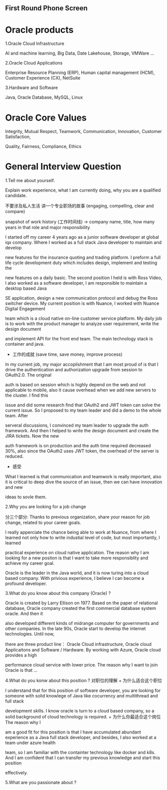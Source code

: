 ## First Round Phone Screen

# Oracle products

1.Oracle Cloud Infrastructure

AI and machine learning, Big Data, Date Lakehouse, Storage, VMWare ...

2.Oracle Cloud Applications

Enterprise Resource Planning (ERP), Human capital management (HCM), Customer Experience (CX), NetSuite

3.Hardware and Software

Java, Oracle Database, MySQL, Linux

# Oracle Core Values

Integrity, Mutual Respect, Teamwork, Communication, Innovation, Customer Satisfaction, 

Quality, Fairness, Compliance, Ethics

# General Interview Question


1.Tell me about yourself.

Explain work experience, what I am currently doing, why you are a qualified candidate.

不要涉及私人生活 讲一个专业职场的故事 (engaging, compelling, clear and compare)

snapshot of work history (工作时间线) -> company name, title, how many years in that role and major responsibility

I started off my career 4 years ago as a junior software developer at global iqx company. Where I worked as a full stack Java developer to maintain and develop

new features for the insurance quoting and trading platform. I preform a full life cycle development duty which includes design, implement and testing the 

new features on a daily basic. The second position I held is with Ross Video, I also worked as a software developer, I am responsible to maintain a desktop based Java 

SE application, design a new communication protocol and debug the Ross switcher device. My current position is with Nuance, I worked with Nuance Digital Engagement 

team which is a cloud native on-line customer service platform. My daily job is to work with the product manager to analyze user requirement, write the design document 

and implement API for the front end team. The main technology stack is container and java.  

+ 工作的成就 (save time, save money, improve process)

In my current job, my major accoplishment that I am most proud of is that I drive the authentication and authorization upgrade from session to OAuth2.0. The original 

auth is based on session which is highly depend on the web and not applicable to mobile, also it cause overhead when we add new servers to the cluster. I find this 

issue and did some research find that OAuth2 and JWT token can solve the current issue. So I proposed to my team leader and did a demo to the whole team. After 

serveral discussions, I convinced my team leader to upgrade the auth framework. And then I helped to write the design document and create the JIRA tickets. Now the new 

auth framework is on production and the auth time required decreased 30%, also since the OAuth2 uses JWT token, the overhead of the server is reduced.

+ 感受

What I learned is that communication and teamwork is really important, also it is critical to deep dive the source of an issue, then we can have innovation and new 

ideas to sovle them.


2.Why you are looking for a job change

分三个部分: Thanks to previous organization, share your reason for job change, related to your career goals.

I really apperciate the chance being able to work at Nuance, from where I learned not only how to write industial level of code, but most importantly, I learned 

practical experience on cloud native application. The reason why I am looking for a new positon is that I want to take more responsiblity and achieve my career goal.

Oracle is the leader in the Java world, and it is now turing into a cloud based company. With privious experience, I believe I can become a profound developer.

3.What do you know about this company (Oracle) ?

Oracle is created by Larry Ellison on 1977. Based on the paper of relational database, Oracle company created the first commercial database system oracle. And then it 

also developed different kinds of midrange computer for governments and other companies. In the late 90s, Oracle start to develop the internet technologies. Until now, 

there are three product line： Oracle Cloud infrastructure, Oracle cloud Applicaitons and Software / Hardware. By working with Azure, Oracle cloud provides a high 

performance cloud service with lower price. The reason why I want to join Oracle is that ...  

4.What do you konw about this position ? 对职位的理解 + 为什么适合这个职位

I understand that for this position of software developer, you are looking for someone with solid knowlege of Java like cocurrency and multithread and full stack 

development skills. I know oracle is turn to a cloud based company, so a solid background of cloud technology is required.  + 为什么你最适合这个岗位 The reason why I 

am a good fit for this position is that I have accumulated abundant experience as a Java full stack developer, and besides, I also worked at a team under azure health

team, so I am familiar with the containter technology like docker and k8s. And I am confident that I can transfer my previous knowledge and start this position 

effectively.

5.What are you passionate about ?

